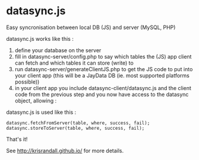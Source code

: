 datasync.js
===========

Easy syncronisation between local DB (JS) and server (MySQL, PHP)


datasync.js works like this :

1. define your database on the server
2. fill in datasync-server/config.php to say which tables the (JS) app client can fetch and which tables it can store (write) to
3. run datasync-server/generateClientJS.php to get the JS code to put into your client app (this will be a JayData DB (ie. most supported platforms possible))
4. in your client app you include datasync-client/datasync.js and the client code from the previous step and you now have access to the datasync object, allowing :
        
datasync.js is used like this :
    
    datasync.fetchFromServer(table, where, success, fail);
    datasync.storeToServer(table, where, success, fail);


	

That's it!


See http://krisrandall.github.io/ for more details.

